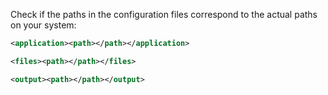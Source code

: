 Check if the paths in the configuration files correspond to the actual paths on your system:

```xml
<application><path></path></application>

<files><path></path></files>

<output><path></path></output>
``` 
